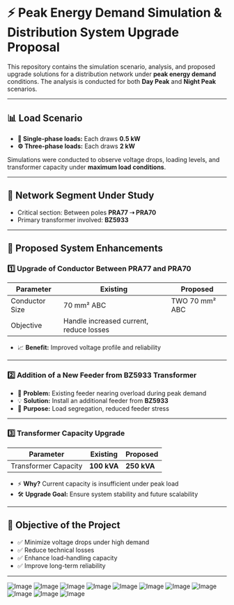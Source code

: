 # ⚡ Peak Energy Demand Simulation & Distribution System Upgrade Proposal

This repository contains the simulation scenario, analysis, and proposed upgrade solutions for a distribution network under **peak energy demand** conditions. The analysis is conducted for both **Day Peak** and **Night Peak** scenarios.

---

## 📊 Load Scenario

- **🔌 Single-phase loads:** Each draws **0.5 kW**
- **⚙️ Three-phase loads:** Each draws **2 kW**

Simulations were conducted to observe voltage drops, loading levels, and transformer capacity under **maximum load conditions**.

---

## 📍 Network Segment Under Study

- Critical section: Between poles **PRA77 ➝ PRA70**
- Primary transformer involved: **BZ5933**


---

## 🔧 Proposed System Enhancements

### 1️⃣ Upgrade of Conductor Between PRA77 and PRA70

| Parameter | Existing | Proposed |
|----------|----------|----------|
| Conductor Size | 70 mm² ABC | TWO 70 mm² ABC  |
| Objective | Handle increased current, reduce losses |

- 📈 **Benefit:** Improved voltage profile and reliability

---

### 2️⃣ Addition of a New Feeder from BZ5933 Transformer

- 🧯 **Problem:** Existing feeder nearing overload during peak demand
- 💡 **Solution:** Install an additional feeder from **BZ5933**
- 🎯 **Purpose:** Load segregation, reduced feeder stress


---

### 3️⃣ Transformer Capacity Upgrade

| Parameter | Existing | Proposed |
|----------|----------|----------|
| Transformer Capacity | **100 kVA** | **250 kVA** |

- ⚡ **Why?** Current capacity is insufficient under peak load
- 🛠️ **Upgrade Goal:** Ensure system stability and future scalability

---

## 🧠 Objective of the Project

- ✅ Minimize voltage drops under high demand
- ✅ Reduce technical losses
- ✅ Enhance load-handling capacity
- ✅ Improve long-term reliability

---

![Image](https://github.com/user-attachments/assets/542846a9-d7d8-45bf-ab13-53ba58d882ad)
![Image](https://github.com/user-attachments/assets/ff2efa55-08af-4fb9-9319-111d155f2c7f)
![Image](https://github.com/user-attachments/assets/2a40a2f5-236c-4630-96fe-8c8b813c9f60)
![Image](https://github.com/user-attachments/assets/21b25b02-c1cd-44f6-8e3f-fe3e8326fd21)
![Image](https://github.com/user-attachments/assets/d7e52e54-f521-41fc-98fe-acf054757e77)
![Image](https://github.com/user-attachments/assets/4710b8f5-1c35-43de-9ed3-056090126331)
![Image](https://github.com/user-attachments/assets/391b0728-1341-4a2e-99cf-e54d47e9c303)
![Image](https://github.com/user-attachments/assets/21caa39b-c4f0-4435-9058-93ed51e2ef9f)
![Image](https://github.com/user-attachments/assets/cb1b1de9-c4cd-4146-9edf-d7c5fb7cfc65)
![Image](https://github.com/user-attachments/assets/015f2e66-174f-4a5e-9e7c-0dbc5663ec17)
![Image](https://github.com/user-attachments/assets/038f328b-7344-45b9-b671-ea1546634f91)

